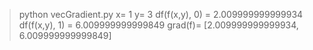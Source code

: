   > python vecGradient.py
  x= 1 y= 3
  df(f(x,y), 0) =  2.009999999999934
  df(f(x,y), 1) =  6.009999999999849
  grad(f)= [2.009999999999934, 6.009999999999849]
